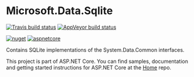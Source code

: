 Microsoft.Data.Sqlite
=====================

[![Travis build status](https://img.shields.io/travis/aspnet/Microsoft.Data.Sqlite.svg?label=travis-ci&branch=dev&style=flat-square)](https://travis-ci.org/aspnet/Microsoft.Data.Sqlite/branches)
[![AppVeyor build status](https://img.shields.io/appveyor/ci/aspnetci/microsoft-data-sqlite/dev.svg?label=appveyor&style=flat-square)](https://ci.appveyor.com/project/aspnetci/microsoft-data-sqlite/branch/dev)

[![nuget](https://img.shields.io/nuget/v/Microsoft.Data.Sqlite.svg?style=flat-square&label=stable)](https://www.nuget.org/packages/Microsoft.Data.Sqlite/)
[![aspnetcore](https://img.shields.io/dotnet.myget/aspnetcore-dev/vpre/Microsoft.Data.Sqlite.svg?style=flat-square&label=nightly)](https://dotnet.myget.org/feed/aspnetcore-dev/package/nuget/Microsoft.Data.Sqlite)

Contains SQLite implementations of the System.Data.Common interfaces.

This project is part of ASP.NET Core. You can find samples, documentation and getting started instructions for ASP.NET Core at the [Home](https://github.com/aspnet/home) repo.

